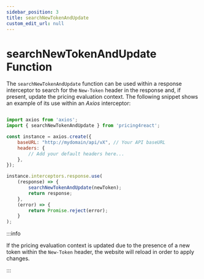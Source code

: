 ```yaml
---
sidebar_position: 3
title: searchNewTokenAndUpdate
custom_edit_url: null
---
```


# searchNewTokenAndUpdate Function

The `searchNewTokenAndUpdate` function can be used within a response interceptor to search for the `New-Token` header in the response and, if present, update the pricing evaluation context. The following snippet shows an example of its use within an *Axios* interceptor:

```javascript

import axios from 'axios';
import { searchNewTokenAndUpdate } from 'pricing4react';

const instance = axios.create({
    baseURL: "http://mydomain/api/vX", // Your API baseURL
    headers: {
        // Add your default headers here...
    },
});

instance.interceptors.response.use(
    (response) => {
        searchNewTokenAndUpdate(newToken);
        return response;
    },
    (error) => {
        return Promise.reject(error);
    }
);

```

:::info

If the pricing evaluation context is updated due to the presence of a new token within the `New-Token` header, the website will reload in order to apply changes.

:::